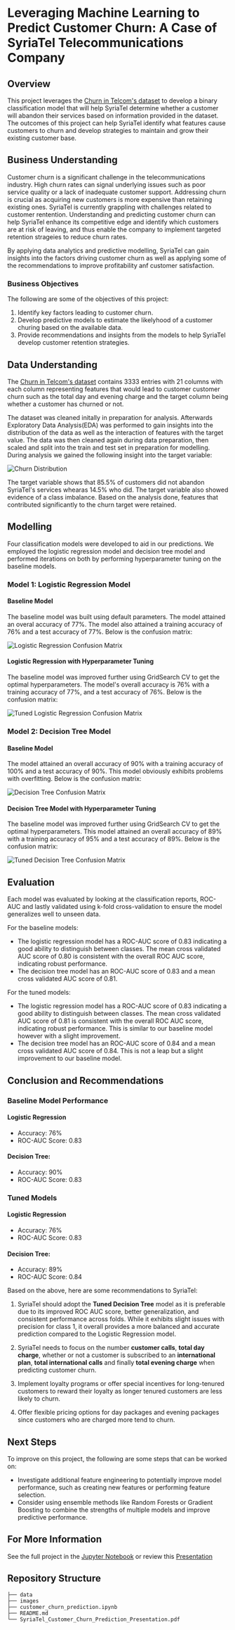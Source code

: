 # Leveraging Machine Learning to Predict Customer Churn: A Case of SyriaTel Telecommunications Company

## Overview
This project leverages the [Churn in Telcom's dataset](https://www.kaggle.com/datasets/becksddf/churn-in-telecoms-dataset) to develop a binary classification model that will help SyriaTel determine whether a customer will abandon their services based on information provided in the dataset. The outcomes of this project can help SyriaTel identify what features cause customers to churn and develop strategies to maintain and grow their existing customer base.

## Business Understanding
Customer churn is a significant challenge in the telecommunications industry. High churn rates can signal underlying issues such as poor service quality or a lack of inadequate customer support. Addressing churn is crucial as acquiring new customers is more expensive than retaining existing ones. SyriaTel is currently grappling with challenges related to customer rentention. Understanding and predicting customer churn can help SyriaTel enhance its competitive edge and identify which customers are at risk of leaving, and thus enable the company to implement targeted retention strageies to reduce churn rates.

By applying data analytics and predictive modelling, SyriaTel can gain insights into the factors driving customer churn as well as applying some of the recommendations to improve profitability anf customer satisfaction.

### Business Objectives
The following are some of the objectives of this project:
1. Identify key factors leading to customer churn.
2. Develop predictive models to estimate the likelyhood of a customer churing based on the available data.
3. Provide recommendations and insights from the models to help SyriaTel develop customer retention strategies.

## Data Understanding
The [Churn in Telcom's dataset](https://www.kaggle.com/datasets/becksddf/churn-in-telecoms-dataset) contains 3333 entries with 21 columns with each column representing features that would lead to customer customer churn such as the total day and evening charge and the target column being whether a customer has churned or not. 

The dataset was cleaned initally in preparation for analysis. Afterwards Exploratory Data Analysis(EDA) was performed to gain insights into the distribution of the data as well as the interaction of features with the target value. The data was then cleaned again during data preparation, then scaled and split into the train and test set in preparation for modelling. During analysis we gained the following insight into the target variable:

![Churn Distribution](./images/churn_distribution.png)

The target variable shows that 85.5% of customers did not abandon SyriaTel's services whearas 14.5% who did. The target variable also showed evidence of a class imbalance. Based on the analysis done, features that contributed significantly to the churn target were retained.

## Modelling
Four classification models were developed to aid in our predictions. We employed the logistic regression model and decision tree model and performed iterations on both by performing hyperparameter tuning on the baseline models.

### Model 1: Logistic Regression Model
#### Baseline Model
The baseline model was built using default parameters. The model attained an overal accuracy of 77%. The model also attained a training accuracy of 76% and a test accuracy of 77%. Below is the confusion matrix:

![Logistic Regression Confusion Matrix](./images/log_reg_matrix.png)

#### Logistic Regression with Hyperparameter Tuning
The baseline model was improved further using GridSearch CV to get the optimal hyperparameters. The model's overall accuracy is 76% with a training accuracy of 77%, and a test accuracy of 76%. Below is the confusion matrix:

![Tuned Logistic Regression Confusion Matrix](./images/tuned_log_reg_matrix.png)

### Model 2: Decision Tree Model
#### Baseline Model
The model attained an overall accuracy of 90% with a training accuracy of 100% and a test accuracy of 90%. This model obviously exhibits problems with overfitting. Below is the confusion matrix:

![Decision Tree Confusion Matrix](./images/desc_tree_matrix.png)

#### Decision Tree Model with Hyperparameter Tuning
The baseline model was improved further using GridSearch CV to get the optimal hyperparameters. This model attained an overall accuracy of 89% with a training accuracy of 95% and a test accuracy of 89%. Below is the confusion matrix:

![Tuned Decision Tree Confusion Matrix](./images/tuned_desi_tree_matrix.png)

## Evaluation
Each model was evaluated by looking at the classification reports, ROC-AUC and lastly validated using k-fold cross-validation to ensure the model generalizes well to unseen data.

For the baseline models:
- The logistic regression model has a ROC-AUC score of 0.83 indicating a good ability to distinguish between classes. The mean cross validated AUC score of 0.80 is consistent with the overall ROC AUC score, indicating robust performance.
- The decision tree model has an ROC-AUC score of 0.83 and a mean cross validated AUC score of 0.81.

For the tuned models:
- The logistic regression model has a ROC-AUC score of 0.83 indicating a good ability to distinguish between classes. The mean cross validated AUC score of 0.81 is consistent with the overall ROC AUC score, indicating robust performance. This is similar to our baseline model however with a slight improvement.
- The decision tree model has an ROC-AUC score of 0.84 and a mean cross validated AUC score of 0.84. This is not a leap but a slight improvement to our baseline model.

## Conclusion and Recommendations
### Baseline Model Performance
#### Logistic Regression
- Accuracy: 76%
- ROC-AUC Score: 0.83

#### Decision Tree:
- Accuracy: 90%
- ROC-AUC Score: 0.83

### Tuned Models
#### Logistic Regression
- Accuracy: 76%
- ROC-AUC Score: 0.83

#### Decision Tree:
- Accuracy: 89%
- ROC-AUC Score: 0.84


Based on the above, here are some recommendations to SyriaTel:
1. SyriaTel should adopt the **Tuned Decision Tree** model as it is preferable due to its improved ROC AUC score, better generalization, and consistent performance across folds. While it exhibits slight issues with precision for class 1, it overall provides a more balanced and accurate prediction compared to the Logistic Regression model.

2.  SyriaTel needs to focus on the number **customer calls**, **total day charge**, whether or not a customer is subscribed to an **international plan**, **total international calls** and finally **total evening charge** when predicting customer churn.

3. Implement loyalty programs or offer special incentives for long-tenured customers to reward their loyalty as longer tenured customers are less likely to churn.

4. Offer flexible pricing options for day packages and evening packages since customers who are charged more tend to churn.

## Next Steps
To improve on this project, the following are some steps that can be worked on:
- Investigate additional feature engineering to potentially improve model performance, such as creating new features or performing feature selection.
- Consider using ensemble methods like Random Forests or Gradient Boosting to combine the strengths of multiple models and improve predictive performance.

## For More Information
See the full project in the [Jupyter Notebook](./customer_churn_prediction.ipynb) or review this [Presentation](./Customer_Churn_Prediction_Presentation.pdf)

## Repository Structure
```
├── data
├── images
├── customer_churn_prediction.ipynb
├── README.md
└── SyriaTel_Customer_Churn_Prediction_Presentation.pdf
```
